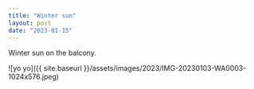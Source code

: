 ```yaml
---
title: "Winter sun"
layout: post
date: "2023-01-15"
---
```


Winter sun on the balcony.

![yo yo]({{ site.baseurl }}/assets/images/2023/IMG-20230103-WA0003-1024x576.jpeg)
